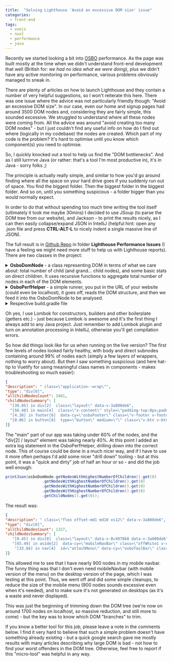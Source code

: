 ```yaml
---
title:  "Solving Lighthouse 'Avoid an excessive DOM size' issue"
categories:
  - front-end
tags: 
  - vuejs
  - nuxt
  - performance
  - java
---
```

Recently we started looking a bit into [OSBO](https://www.onestopbeauty.online) performance. As the page was built mostly at the time when we didn't understand front-end development that well (British for: *we had no idea what we were doing*), plus we didn't have any active monitoring on performance, various problems obviously managed to sneak in.

There are plenty of articles on how to launch Lighthouse and they contain a number of very helpful suggestions, so I won't reiterate this here. There was one issue where the advice was not particularly friendly though: "Avoid an excessive DOM size". In our case, even our home and signup pages had around 3500 DOM nodes and, considering they are fairly simple, this sounded excessive. We struggled to understand where all these nodes were coming from. All the advice was around "avoid creating too many DOM nodes" - but I just couldn't find any useful info on how do I find out where (logically in my codebase) the nodes are created. Which part of my code is the problem? It's hard to optimise until you know which component(s) you need to optimise.

So, I quickly knocked out a tool to help us find the "DOM bottlenecks". And as I still lurrrrve Java (or rather: that's a tool I'm most productive in), it's in Java - sorry folks ;)

The principle is actually really simple, and similar to how you'd go around finding where all the space on your hard drive goes if you suddenly run out of space. You find the biggest folder. Then the biggest folder in the biggest folder. And so on, until you something suspicious - a folder bigger than you would normally expect.

In order to do that without spending too much time writing the tool itself (ultimately it took me maybe 30mins) I decided to use JSoup (to parse the DOM tree from our website), and Jackson - to print the results nicely, as I can then easily collapse/expand JSON in IntelliJ (helpful hint: open any .json file and press **CTRL-ALT-L** to nicely indent a single massive line of JSON).

The full result is in [Github Repo](https://github.com/lilianaziolek/blog-examples/tree/master/lighhouse-performance-issues) in folder **Lighthouse Performance Issues** (I have a feeling we might need more stuff to help us with Lighthouse reports).
There are two classes in the project:
<details><summary><b>OsboDomNode</b> - a class representing DOM in terms of what we care about: total number of child (and grand... child nodes), and some basic stats on direct children. It uses recursive functions to aggregate total number of nodes in each of the DOM elements.
</summary>
<p>

```java
package online.onestopbeauty.blog.examples.lighthouse.dom;

import com.fasterxml.jackson.annotation.JsonIgnore;
import com.fasterxml.jackson.annotation.JsonPropertyOrder;
import lombok.*;
import org.jsoup.nodes.Element;
import org.jsoup.select.Elements;

import java.util.List;
import java.util.Map;
import java.util.Optional;
import java.util.stream.Collectors;

import static java.util.Collections.emptyList;
import static java.util.Comparator.naturalOrder;
import static java.util.stream.Collectors.groupingBy;

@Data
@Builder
@JsonPropertyOrder({ "description", "type", "allChildNodesCount", "childNodesSummary" })
public class OsboDomNode {

    private final String type;
    private final String description;
    @JsonIgnore
    @Singular
    private final List<OsboDomNode> childNodes;

    @Getter(AccessLevel.NONE)
    private Integer allChildNodesCount;

    public int getAllChildNodesCount() {
        if (allChildNodesCount == null) {
            allChildNodesCount = this.childNodes.size() + this.childNodes.stream().mapToInt(OsboDomNode::getAllChildNodesCount).sum();
        }
        return allChildNodesCount;
    }

    public List<String> getChildNodesSummary() {
        Integer allChildNodesCount = this.getAllChildNodesCount();
        return this.childNodes.stream().map(child -> percentageInChild(child, allChildNodesCount)).collect(Collectors.toList());
    }

    public List<OsboDomNode> getNodesWithHighestNumberOfChildren() {
        Map<Integer, List<OsboDomNode>> nodesWithChildCount = childNodes.stream().collect(groupingBy(OsboDomNode::getAllChildNodesCount));
        Optional<Integer> maxNodes = nodesWithChildCount.keySet().stream().max(naturalOrder());
        if (maxNodes.isPresent()) {
            return nodesWithChildCount.get(maxNodes.get());
        } else {
            return emptyList();
        }
    }

    private String percentageInChild(OsboDomNode child, Integer allChildNodesCount) {
        double percentage = 100.0 * child.getAllChildNodesCount() / allChildNodesCount;
        return String.format("%d [%.2f%%] in %s %s", child.getAllChildNodesCount(), percentage, child.type, child.description);
    }

    public static OsboDomNode fromElement(Element element) {
        OsboDomNode.OsboDomNodeBuilder builder = OsboDomNode.builder();
        builder.type(element.tag().getName() + "[" + element.siblingIndex() + "]");
        builder.description(element.attributes().toString());

        Elements children = element.children();
        children.forEach(child -> builder.childNode(OsboDomNode.fromElement(child)));
        return builder.build();
    }
}
```
</p>
</details>

<details>
<summary><b>OsboPerfHelper</b> - a simple runner, you put in the URL of your website (could even be localhost), it goes off, reads the DOM structure, and then we feed it into the OsboDomNode to be analysed.</summary>
<p>

```java
package online.onestopbeauty.blog.examples.lighthouse.dom;

import com.fasterxml.jackson.databind.ObjectMapper;
import org.jsoup.Jsoup;
import org.jsoup.nodes.Document;
import org.jsoup.nodes.Element;

import java.io.File;
import java.io.IOException;

public class OsboPerfHelper {

    private static final ObjectMapper OBJECT_MAPPER = new ObjectMapper();

    public static void main(String[] args) throws IOException {
        String osboUrl = "http://localhost:8081";
        Document doc = Jsoup.connect(osboUrl).get();
        Element body = doc.body();
        OsboDomNode osboDomNode = OsboDomNode.fromElement(body);
        System.out.println((Integer) osboDomNode.getAllChildNodesCount());
        printJson(osboDomNode);

//        printJson(osboDomNode.getNodesWithHighestNumberOfChildren()
//                .get(0)
//                .getNodesWithHighestNumberOfChildren()
//                .get(0)
//                .getNodesWithHighestNumberOfChildren()
//                .get(0)
//                .getNodesWithHighestNumberOfChildren()
//                .get(0)
//                .getChildNodes()
//                .get(0));
    }

    private static void printJson(OsboDomNode osboDomNode) throws IOException {
//        System.out.println(OBJECT_MAPPER.writeValueAsString(osboDomNode));
        File resultFile = new File("domNode.json");
        OBJECT_MAPPER.writeValue(resultFile, osboDomNode);
        System.out.println("Written JSON result into " + resultFile.getAbsolutePath());
    }

}

```

</p></details>

<details><summary>Respective build.gradle file</summary>
<p>

```
plugins {
    id 'java'
}

group 'online.onestopbeauty.blog.examples'
version '1.0-SNAPSHOT'

sourceCompatibility = 1.8

repositories {
    mavenCentral()
}

dependencies {
// https://mvnrepository.com/artifact/org.jsoup/jsoup
    compile group: 'org.jsoup', name: 'jsoup', version: '1.12.1'
// https://mvnrepository.com/artifact/org.projectlombok/lombok
    compileOnly group: 'org.projectlombok', name: 'lombok', version: '1.18.8'
// https://mvnrepository.com/artifact/com.fasterxml.jackson.core/jackson-databind
    compile group: 'com.fasterxml.jackson.core', name: 'jackson-databind', version: '2.9.9'


    testCompile group: 'junit', name: 'junit', version: '4.12'
}

```

</p></details>

Oh yes, I use Lombok for constructors, builders and other boilerplate (getters etc.) - just because Lombok is awesome and it's the first thing I always add to any Java project. Just remember to add Lombok plugin and turn on annotation processing in IntelliJ, otherwise you'll get compilation errors.

So how did things look like for us when running on the live version?
The first few levels of nodes looked fairly healthy, with body and direct subnodes containing around 99% of nodes each (simply a few layers of wrappers, nothing to worry about).
But then I saw something suspicious (and here hat-tip to Vuetify for using meaningful class names in components - makes troubleshooting so much easier):
```json
{
"description": " class=\"application--wrap\"",
"type": "div[0]",
"allChildNodesCount": 3401,
"childNodesSummary": [
  "[39.05] in div[2]  class=\"layout\" data-v-3a808de6",
  "[56.40] in main[4]  class=\"v-content\" style=\"padding-top:0px;padding-right:0px;padding-bottom:56px;padding-left:0px;\"",
  "[4.38] in footer[6]  data-cy=\"osboFooter\" class=\"v-footer v-footer--absolute v-footer--inset theme--light\" style=\"height:auto;margin-bottom:56px;border-radius:10px;\" data-v-3645c51c",
  "[0.06] in button[8]  type=\"button\" medium=\"\" class=\"v-btn v-btn--bottom v-btn--floating v-btn--fixed v-btn--right v-btn--small theme--dark secondary fab-style\" style=\"display:none;\" data-v-045da490"
]}
```

The "main" part of our app was taking under 60% of the nodes, and the "div[2] / layout" element was taking nearly 40%.
At this point I added an extra log statement in the OsboPerfHelper, drilling down into the correct node. This of course could be done in a much nicer way, and if I have to use it more often perhaps I'd add some nicer "drill down" tooling - but at this point, it was a "quick and dirty" job of half an hour or so - and did the job well enough:
```java
printJson(osboDomNode.getNodesWithHighestNumberOfChildren().get(0)
                .getNodesWithHighestNumberOfChildren().get(0)
                .getNodesWithHighestNumberOfChildren().get(0)
                .getNodesWithHighestNumberOfChildren().get(0)
                .getChildNodes().get(0));
```

The result was:
```json
{
"description": " class=\"flex offset-md1 md10 xs12\" data-v-3a808de6",
"type": "div[0]",
"allChildNodesCount": 1327,
"childNodesSummary": [
   "[0.45] in div[0]  class=\"layout\" data-v-0c4978b8 data-v-3a808de6",
   "[65.49] in aside[2]  data-cy=\"mobileNavBar\" class=\"offWhite1 v-navigation-drawer v-navigation-drawer--clipped v-navigation-drawer--close v-navigation-drawer--fixed v-navigation-drawer--temporary theme--light\" style=\"height:100%;margin-top:0px;transform:translateX(-375px);width:375px;\" data-v-c332d172 data-v-3a808de6",
    "[33.84] in nav[4]  id=\"attachMenu\" data-cy=\"osboToolBar\" class=\" text-xs-center px-0 toolbarStyle v-toolbar elevation-0 v-toolbar--dense v-toolbar--extended theme--light\" style=\"margin-top:0px;padding-right:0px;padding-left:0px;transform:translateY(0px);\" data-v-3a808de6"
]}
``` 

This allowed me to see that I have nearly 900 nodes in my mobile navbar. The funny thing was that I don't even need mobileNavbar (with mobile version of the menu) on the desktop version of the page, which I was testing at this point. Thus, we went off and did some simple cleanups, to reduce the size of the mobile menu (900 nodes sounds excessive even when it's needed), and to make sure it's not generated on desktops (as it's a waste and never displayed).

This was just the beginning of trimming down the DOM tree (we're now on around 1700 nodes on localhost, so massive reduction, and still more to come) - but the key was to know which DOM "branches" to trim.

If you know a better tool for this job, please leave a note in the comments below. I find it very hard to believe that such a simple problem doesn't have something already existing - but a quick google search gave me mostly results with many articles describing why large DOM is bad - not how to find your worst offenders in the DOM tree. Otherwise, feel free to report if this "micro-tool" was helpful in any way.
